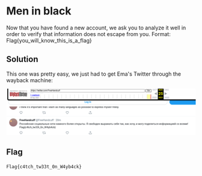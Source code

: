 # Men in black

Now that you have found a new account,  we ask you to analyze it well in order to verify that information does  not escape from you. Format: Flag{you_will_know_this_is_a_flag}

## Solution

This one was pretty easy, we just had to get Ema's Twitter through the wayback machine:

![image-20211205010733572](img/image-20211205010733572.png)

## Flag

```
Flag{c4tch_tw33t_0n_W4yb4ck}
```

